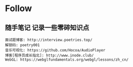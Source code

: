# Follow
## 随手笔记 记录一些零碎知识点


```
面试题博客: http://interview.poetries.top/
解锁码: poetry001
音乐可视化: https://github.com/Hocoa/AudioPlayer
博客[程序员成长指北]: http://www.inode.club/
WebGL: https://webglfundamentals.org/webgl/lessons/zh_cn/

```
